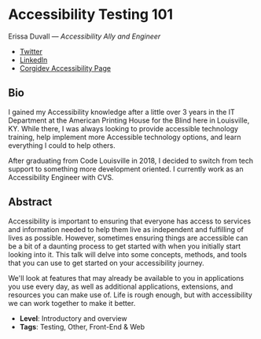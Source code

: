 # Accessibility Testing 101

Erissa Duvall &mdash; *Accessibility Ally and Engineer*

- [Twitter](https://twitter.com/TheCorgiDev)
- [LinkedIn](https://www.linkedin.com/in/corgidev/)
- [Corgidev Accessibility Page](https://corgidev.com/a11y.html)

## Bio

I gained my Accessibility knowledge after a little over 3 years in the IT Department at the American Printing House for the Blind here in Louisville, KY. While there, I was always looking to provide accessible technology training, help implement more Accessible technology options, and learn everything I could to help others. 

After graduating from Code Louisville in 2018, I decided to switch from tech support to something more development oriented. I currently work as an Accessibility Engineer with CVS.

## Abstract

Accessibility is important to ensuring that everyone has access to services and information needed to help them live as independent and fulfilling of lives as possible. However, sometimes ensuring things are accessible can be a bit of a daunting process to get started with when you initially start looking into it. This talk will delve into some concepts, methods, and tools that you can use to get started on your accessibility journey. 

We'll look at features that may already be available to you in applications you use every day, as well as additional applications, extensions, and resources you can make use of. Life is rough enough, but with accessibility we can work together to make it better.

- **Level**: Introductory and overview
- **Tags**: Testing, Other, Front-End &  Web
  